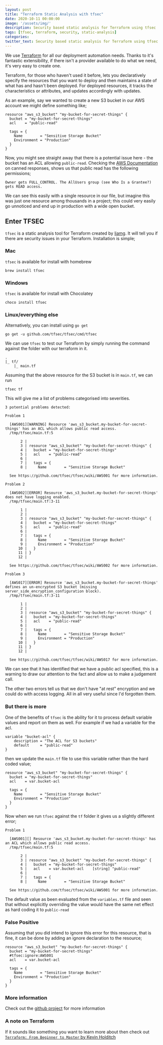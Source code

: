 ```yaml
---
layout: post
title: "Terraform Static Analysis with tfsec"
date: 2020-10-11 00:00:00
image: '/assets/img/'
description: Security based static analysis for Terraform using tfsec
tags: [tfsec, terraform, security, static-analysis]
categories:
twitter_text: Security based static analysis for Terraform using tfsec
---
```


We use [Terraform](https://www.terraform.io) for all our deployment automation needs. Thanks to it's fantastic extensibility, if there isn't a provider available to do what we need, it's very easy to create one.

Terraform, for those who haven't used it before, lets you declaratively specify the resources that you want to deploy and then maintains a state of what has and hasn't been deployed. For deployed resources, it tracks the characteristics or attributes, and updates accordingly with updates.

As an example, say we wanted to create a new S3 bucket in our AWS account we might define something like;

```
resource "aws_s3_bucket" "my-bucket-for-secret-things" {
  bucket = "my-bucket-for-secret-things"
  acl    = "public-read"

  tags = {
    Name        = "Sensitive Storage Bucket"
    Environment = "Production"
  }
}
```

Now, you might see straight away that there is a potential issue here - the bucket has an ACL allowing `public-read`. Checking the [AWS Documentation](https://docs.aws.amazon.com/AmazonS3/latest/dev/acl-overview.html#canned-acl) on canned responses, shows us that public read has the following permissions;
```
Owner gets FULL_CONTROL. The AllUsers group (see Who Is a Grantee?) gets READ access.
```

We can see this easily with a single resource in our file, but imagine this was just one resource among thousands in a project; this could very easily go unnoticed and end up in production with a wide open bucket.

## Enter TFSEC

`tfsec` is a static analysis tool for Terraform created by [liamg](https://www.github.com/liamg). It will tell you if there are security issues in your Terraform. Installation is simple;

### Mac

`tfsec` is available for install with homebrew
```
brew install tfsec
```

### Windows
`tfsec` is available for install with Chocolatey
```
choco install tfsec
```

### Linux/everything else
Alternatively, you can install using `go get` 
```
go get -u github.com/tfsec/tfsec/cmd/tfsec
```

We can use `tfsec` to test our Terraform by simply running the command against the folder with our terraform in it.
```
.
|_ tf/
    |_ main.tf
```

Assuming that the above resource for the S3 bucket is in `main.tf`, we can run 

```
tfsec tf
```

This will give me a list of problems categorised into severities. 

```
3 potential problems detected:

Problem 1

  [AWS001][WARNING] Resource 'aws_s3_bucket.my-bucket-for-secret-things' has an ACL which allows public read access.
  /tmp/tfsec/main.tf:5

       2 | 
       3 | resource "aws_s3_bucket" "my-bucket-for-secret-things" {
       4 |   bucket = "my-bucket-for-secret-things"
       5 |   acl    = "public-read"
       6 | 
       7 |   tags = {
       8 |     Name        = "Sensitive Storage Bucket"

  See https://github.com/tfsec/tfsec/wiki/AWS001 for more information.

Problem 2

  [AWS002][ERROR] Resource 'aws_s3_bucket.my-bucket-for-secret-things' does not have logging enabled.
  /tmp/tfsec/main.tf:3-11

       1 | 
       2 | 
       3 | resource "aws_s3_bucket" "my-bucket-for-secret-things" {
       4 |   bucket = "my-bucket-for-secret-things"
       5 |   acl    = "public-read"
       6 | 
       7 |   tags = {
       8 |     Name        = "Sensitive Storage Bucket"
       9 |     Environment = "Production"
      10 |   }
      11 | }
      12 | 

  See https://github.com/tfsec/tfsec/wiki/AWS002 for more information.

Problem 3

  [AWS017][ERROR] Resource 'aws_s3_bucket.my-bucket-for-secret-things' defines an un-encrypted S3 bucket (missing server_side_encryption_configuration block).
  /tmp/tfsec/main.tf:3-11

       1 | 
       2 | 
       3 | resource "aws_s3_bucket" "my-bucket-for-secret-things" {
       4 |   bucket = "my-bucket-for-secret-things"
       5 |   acl    = "public-read"
       6 | 
       7 |   tags = {
       8 |     Name        = "Sensitive Storage Bucket"
       9 |     Environment = "Production"
      10 |   }
      11 | }
      12 | 

  See https://github.com/tfsec/tfsec/wiki/AWS017 for more information.

```

We can see that it has identified that we have a public acl specified, this is a warning to draw our attention to the fact and allow us to make a judgement call.

The other two errors tell us that we don't have "at rest" encryption and we could do with access logging. All in all very useful since I'd forgotten them.

### But there is more

One of the benefits of `tfsec` is the ability for it to process default variable values and report on them as well. For example if we had a variable for the acl.

```
variable "bucket-acl" {
    description = "The ACL for S3 buckets"
    default     = "public-read"
}

```

then we update the `main.tf` file to use this variable rather than the hard coded value;

```
resource "aws_s3_bucket" "my-bucket-for-secret-things" {
  bucket = "my-bucket-for-secret-things"
  acl    = var.bucket-acl

  tags = {
    Name        = "Sensitive Storage Bucket"
    Environment = "Production"
  }
}
```

Now when we run `tfsec` against the `tf` folder it gives us a slightly different error;
```
Problem 1

  [AWS001][] Resource 'aws_s3_bucket.my-bucket-for-secret-things' has an ACL which allows public read access.
  /tmp/tfsec/main.tf:5

       2 | 
       3 | resource "aws_s3_bucket" "my-bucket-for-secret-things" {
       4 |   bucket = "my-bucket-for-secret-things"
       5 |   acl    = var.bucket-acl    [string] "public-read"
       6 | 
       7 |   tags = {
       8 |     Name        = "Sensitive Storage Bucket"

  See https://github.com/tfsec/tfsec/wiki/AWS001 for more information.

```

The default value as been evaluated from the `variables.tf` file and seen that without explicitly overriding the value would have the same net effect as hard coding it to `public-read`

### False Positive

Assuming that you did intend to ignore this error for this resource, that is fine, it can be done by adding an ignore declaration to the resource;

```
resource "aws_s3_bucket" "my-bucket-for-secret-things" {
  bucket = "my-bucket-for-secret-things"
  #tfsec:ignore:AWS001
  acl    = var.bucket-acl

  tags = {
    Name        = "Sensitive Storage Bucket"
    Environment = "Production"
  }
}

```

### More information

Check out the [github project](https://www.github.com/tfsec/tfsec) for more information


### A note on Terraform

If it sounds like something you want to learn more about then check out [`Terraform: From Beginner to Master` by Kevin Holditch](https://leanpub.com/terraform-from-beginner-to-master)
